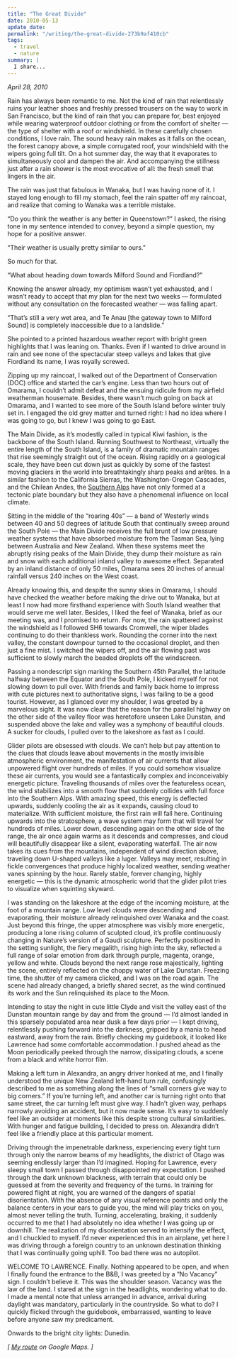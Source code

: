 ```yaml
---
title: "The Great Divide"
date: 2010-05-13
update_date: 
permalink: "/writing/the-great-divide-273b9af410cb"
tags:
  - travel
  - nature
summary: |
  I share...
---
```


_April 28, 2010_

Rain has always been romantic to me. Not the kind of rain that relentlessly ruins your leather shoes and freshly pressed trousers on the way to work in San Francisco, but the kind of rain that you can prepare for, best enjoyed while wearing waterproof outdoor clothing or from the comfort of shelter — the type of shelter with a roof or windshield. In these carefully chosen conditions, I love rain. The sound heavy rain makes as it falls on the ocean, the forest canopy above, a simple corrugated roof, your windshield with the wipers going full tilt. On a hot summer day, the way that it evaporates to simultaneously cool and dampen the air. And accompanying the stillness just after a rain shower is the most evocative of all: the fresh smell that lingers in the air.

The rain was just that fabulous in Wanaka, but I was having none of it. I stayed long enough to fill my stomach, feel the rain spatter off my raincoat, and realize that coming to Wanaka was a terrible mistake.

“Do you think the weather is any better in Queenstown?” I asked, the rising tone in my sentence intended to convey, beyond a simple question, my hope for a positive answer.

“Their weather is usually pretty similar to ours.”

So much for that.

“What about heading down towards Milford Sound and Fiordland?”

Knowing the answer already, my optimism wasn’t yet exhausted, and I wasn’t ready to accept that my plan for the next two weeks — formulated without any consultation on the forecasted weather — was falling apart.

“That’s still a very wet area, and Te Anau [the gateway town to Milford Sound] is completely inaccessible due to a landslide.”

She pointed to a printed hazardous weather report with bright green highlights that I was leaning on. Thanks. Even if I wanted to drive around in rain and see none of the spectacular steep valleys and lakes that give Fiordland its name, I was royally screwed.

Zipping up my raincoat, I walked out of the Department of Conservation (DOC) office and started the car’s engine. Less than two hours out of Omarama, I couldn’t admit defeat and the ensuing ridicule from my airfield weatherman housemate. Besides, there wasn’t much going on back at Omarama, and I wanted to see more of the South Island before winter truly set in. I engaged the old grey matter and turned right: I had no idea where I was going to go, but I knew I was going to go East.

The Main Divide, as it’s modestly called in typical Kiwi fashion, is the backbone of the South Island. Running Southwest to Northeast, virtually the entire length of the South Island, is a family of dramatic mountain ranges that rise seemingly straight out of the ocean. Rising rapidly on a geological scale, they have been cut down just as quickly by some of the fastest moving glaciers in the world into breathtakingly sharp peaks and arêtes. In a similar fashion to the California Sierras, the Washington-Oregon Cascades, and the Chilean Andes, the [Southern Alps](http://en.wikipedia.org/wiki/Southern_Alps) have not only formed at a tectonic plate boundary but they also have a phenomenal influence on local climate.

Sitting in the middle of the “roaring 40s” — a band of Westerly winds between 40 and 50 degrees of latitude South that continually sweep around the South Pole — the Main Divide receives the full brunt of low pressure weather systems that have absorbed moisture from the Tasman Sea, lying between Australia and New Zealand. When these systems meet the abruptly rising peaks of the Main Divide, they dump their moisture as rain and snow with each additional inland valley to awesome effect. Separated by an inland distance of only 50 miles, Omarama sees 20 inches of annual rainfall versus 240 inches on the West coast.

Already knowing this, and despite the sunny skies in Omarama, I should have checked the weather before making the drive out to Wanaka, but at least I now had more firsthand experience with South Island weather that would serve me well later. Besides, I liked the feel of Wanaka, brief as our meeting was, and I promised to return. For now, the rain spattered against the windshield as I followed SH6 towards Cromwell, the wiper blades continuing to do their thankless work. Rounding the corner into the next valley, the constant downpour turned to the occasional droplet, and then just a fine mist. I switched the wipers off, and the air flowing past was sufficient to slowly march the beaded droplets off the windscreen.

Passing a nondescript sign marking the Southern 45th Parallel, the latitude halfway between the Equator and the South Pole, I kicked myself for not slowing down to pull over. With friends and family back home to impress with cute pictures next to authoritative signs, I was failing to be a good tourist. However, as I glanced over my shoulder, I was greeted by a marvelous sight. It was now clear that the reason for the parallel highway on the other side of the valley floor was heretofore unseen Lake Dunstan, and suspended above the lake and valley was a symphony of beautiful clouds. A sucker for clouds, I pulled over to the lakeshore as fast as I could.

Glider pilots are obsessed with clouds. We can’t help but pay attention to the clues that clouds leave about movements in the mostly invisible atmospheric environment, the manifestation of air currents that allow unpowered flight over hundreds of miles. If you could somehow visualize these air currents, you would see a fantastically complex and inconceivably energetic picture. Traveling thousands of miles over the featureless ocean, the wind stabilizes into a smooth flow that suddenly collides with full force into the Southern Alps. With amazing speed, this energy is deflected upwards, suddenly cooling the air as it expands, causing cloud to materialize. With sufficient moisture, the first rain will fall here. Continuing upwards into the stratosphere, a wave system may form that will travel for hundreds of miles. Lower down, descending again on the other side of the range, the air once again warms as it descends and compresses, and cloud will beautifully disappear like a silent, evaporating waterfall. The air now takes its cues from the mountains, independent of wind direction above, traveling down U-shaped valleys like a luger. Valleys may meet, resulting in fickle convergences that produce highly localized weather, sending weather vanes spinning by the hour. Rarely stable, forever changing, highly energetic — this is the dynamic atmospheric world that the glider pilot tries to visualize when squinting skyward.

I was standing on the lakeshore at the edge of the incoming moisture, at the foot of a mountain range. Low level clouds were descending and evaporating, their moisture already relinquished over Wanaka and the coast. Just beyond this fringe, the upper atmosphere was visibly more energetic, producing a lone rising column of sculpted cloud, it’s profile continuously changing in Nature’s version of a Gaudi sculpture. Perfectly positioned in the setting sunlight, the fiery megalith, rising high into the sky, reflected a full range of solar emotion from dark through purple, magenta, orange, yellow and white. Clouds beyond the next range rose majestically, lighting the scene, entirely reflected on the choppy water of Lake Dunstan. Freezing time, the shutter of my camera clicked, and I was on the road again. The scene had already changed, a briefly shared secret, as the wind continued its work and the Sun relinquished its place to the Moon.

Intending to stay the night in cute little Clyde and visit the valley east of the Dunstan mountain range by day and from the ground — I’d almost landed in this sparsely populated area near dusk a few days prior — I kept driving, relentlessly pushing forward into the darkness, gripped by a mania to head eastward, away from the rain. Briefly checking my guidebook, it looked like Lawrence had some comfortable accommodation. I pushed ahead as the Moon periodically peeked through the narrow, dissipating clouds, a scene from a black and white horror film.

Making a left turn in Alexandra, an angry driver honked at me, and I finally understood the unique New Zealand left-hand turn rule, confusingly described to me as something along the lines of “small corners give way to big corners.” If you’re turning left, and another car is turning right onto that same street, the car turning left must give way. I hadn’t given way, perhaps narrowly avoiding an accident, but it now made sense. It’s easy to suddenly feel like an outsider at moments like this despite strong cultural similarities. With hunger and fatigue building, I decided to press on. Alexandra didn’t feel like a friendly place at this particular moment.

Driving through the impenetrable darkness, experiencing every tight turn through only the narrow beams of my headlights, the district of Otago was seeming endlessly larger than I’d imagined. Hoping for Lawrence, every sleepy small town I passed through disappointed my expectation. I pushed through the dark unknown blackness, with terrain that could only be guessed at from the severity and frequency of the turns. In training for powered flight at night, you are warned of the dangers of spatial disorientation. With the absence of any visual reference points and only the balance centers in your ears to guide you, the mind will play tricks on you, almost never telling the truth. Turning, accelerating, braking, it suddenly occurred to me that I had absolutely no idea whether I was going up or downhill. The realization of my disorientation served to intensify the effect, and I chuckled to myself. I’d never experienced this in an airplane, yet here I was driving through a foreign country to an unknown destination thinking that I was continually going uphill. Too bad there was no autopilot.

WELCOME TO LAWRENCE. Finally. Nothing appeared to be open, and when I finally found the entrance to the B&B, I was greeted by a “No Vacancy” sign. I couldn’t believe it. This was the shoulder season. Vacancy was the law of the land. I stared at the sign in the headlights, wondering what to do. I made a mental note that unless arranged in advance, arrival during daylight was mandatory, particularly in the countryside. So what to do? I quickly flicked through the guidebook, embarrassed, wanting to leave before anyone saw my predicament.

Onwards to the bright city lights: Dunedin.

_\[ [My route](http://maps.google.com/maps?f=d&saddr=Omarama%2C+New+Zealand&daddr=Wanaka%2C+New+Zealand+to%3ADunedin%2C+New+Zealand&hl=en&geocode=Fb4lWf0diIchCimPFwOujdQqbTEgZ5xIjNJlHQ%3BFdXzVf0dXMMUCinD3lVNpEjVqTEt5ifaBcFLQA%3BFYACRP0d3KwpCilnLldsEawuqDEPmvjGIwd5-Q&mra=ls&sll=-45.309375%2C169.81814&sspn=2.163397%2C4.932861&ie=UTF8&z=8) on Google Maps. \]_